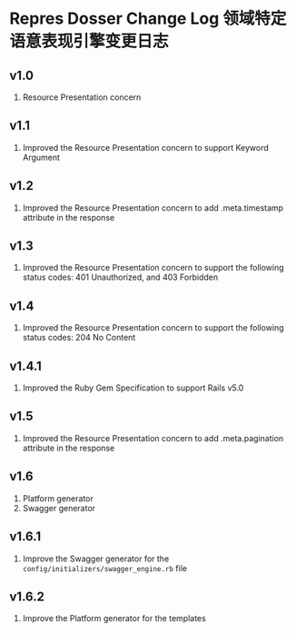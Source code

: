 # Repres Dosser Change Log 领域特定语意表现引擎变更日志

## v1.0
1. Resource Presentation concern

## v1.1
1. Improved the Resource Presentation concern to support Keyword Argument

## v1.2
1. Improved the Resource Presentation concern to add .meta.timestamp attribute in the response

## v1.3
1. Improved the Resource Presentation concern to support the following status codes: 401 Unauthorized, and 403 Forbidden

## v1.4
1. Improved the Resource Presentation concern to support the following status codes: 204 No Content

## v1.4.1
1. Improved the Ruby Gem Specification to support Rails v5.0

## v1.5
1. Improved the Resource Presentation concern to add .meta.pagination attribute in the response

## v1.6
1. Platform generator
2. Swagger generator

## v1.6.1
1. Improve the Swagger generator for the ``config/initializers/swagger_engine.rb`` file

## v1.6.2
1. Improve the Platform generator for the templates
